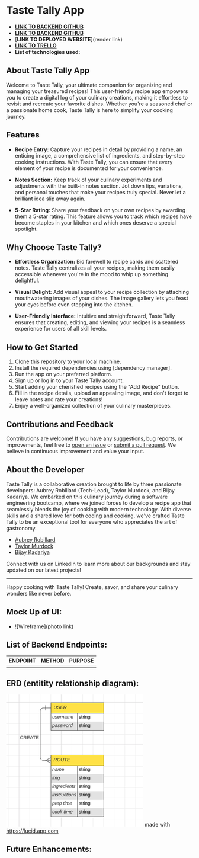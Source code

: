# Taste Tally App

- [**LINK TO BACKEND GITHUB**](https://github.com/aubreyrobillard/unit3project_backend)
- [**LINK TO BACKEND GITHUB**](https://github.com/aubreyrobillard/unit3project_frontend)
- [**LINK TO DEPLOYED WEBSITE**](render link)
- [**LINK TO TRELLO**](https://trello.com/b/YqpBoM4H/unit-3-project)
- **List of technologies used:**

## About Taste Tally App

Welcome to Taste Tally, your ultimate companion for organizing and managing your treasured recipes! This user-friendly recipe app empowers you to create a digital log of your culinary creations, making it effortless to revisit and recreate your favorite dishes. Whether you're a seasoned chef or a passionate home cook, Taste Tally is here to simplify your cooking journey.

## Features

- **Recipe Entry:** Capture your recipes in detail by providing a name, an enticing image, a comprehensive list of ingredients, and step-by-step cooking instructions. With Taste Tally, you can ensure that every element of your recipe is documented for your convenience.

- **Notes Section:** Keep track of your culinary experiments and adjustments with the built-in notes section. Jot down tips, variations, and personal touches that make your recipes truly special. Never let a brilliant idea slip away again.

- **5-Star Rating:** Share your feedback on your own recipes by awarding them a 5-star rating. This feature allows you to track which recipes have become staples in your kitchen and which ones deserve a special spotlight.

## Why Choose Taste Tally?

- **Effortless Organization:** Bid farewell to recipe cards and scattered notes. Taste Tally centralizes all your recipes, making them easily accessible whenever you're in the mood to whip up something delightful.

- **Visual Delight:** Add visual appeal to your recipe collection by attaching mouthwatering images of your dishes. The image gallery lets you feast your eyes before even stepping into the kitchen.

- **User-Friendly Interface:** Intuitive and straightforward, Taste Tally ensures that creating, editing, and viewing your recipes is a seamless experience for users of all skill levels.

## How to Get Started

1. Clone this repository to your local machine.
2. Install the required dependencies using [dependency manager].
3. Run the app on your preferred platform.
4. Sign up or log in to your Taste Tally account.
5. Start adding your cherished recipes using the "Add Recipe" button.
6. Fill in the recipe details, upload an appealing image, and don't forget to leave notes and rate your creations!
7. Enjoy a well-organized collection of your culinary masterpieces.

## Contributions and Feedback

Contributions are welcome! If you have any suggestions, bug reports, or improvements, feel free to [open an issue](https://github.com/aubreyrobillard/unit3project_backend/issues) or [submit a pull request](https://github.com/aubreyrobillard/unit3project_backend/pulls). We believe in continuous improvement and value your input.

## About the Developer

Taste Tally is a collaborative creation brought to life by three passionate developers: Aubrey Robillard (Tech-Lead), Taylor Murdock, and Bijay Kadariya. We embarked on this culinary journey during a software engineering bootcamp, where we joined forces to develop a recipe app that seamlessly blends the joy of cooking with modern technology. With diverse skills and a shared love for both coding and cooking, we've crafted Taste Tally to be an exceptional tool for everyone who appreciates the art of gastronomy.

- [Aubrey Robillard](https://www.linkedin.com/in/aubreyrobillard/)
- [Taylor Murdock](https://www.linkedin.com/in/taylor-murdock/)
- [Bijay Kadariya](https://www.linkedin.com/in/bijay-kadariya-212a11247/)

Connect with us on LinkedIn to learn more about our backgrounds and stay updated on our latest projects!

---

Happy cooking with Taste Tally! Create, savor, and share your culinary wonders like never before.

## Mock Up of UI:

- ![Wireframe](photo link)

## List of Backend Endpoints:

| ENDPOINT | METHOD | PURPOSE |
| -------- | ------ | ------- |
|          |        |         |

## ERD (entitity relationship diagram):

![ERD](/images/TasteTallyERD.png)
made with https://lucid.app.com

## Future Enhancements:
